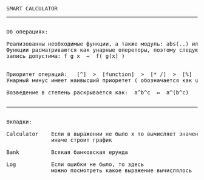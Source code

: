 <pre>

SMART CALCULATOR
<hr />
Об операциях:

Реализованны необходимые функции, а также модуль: abs(..) или  |..|
Функции расматриваются как унарные опереторы, поэтому следующая<br />запись допустима: f g x  &harr;  f( g(x) )


Приоритет операций:   [^]  >  [function]  >  [* /]  >  [%]  >  [+ -]
Унарный минус имеет наивысший приоретет ( обозначается как u(..) )

Возведение в степень раскрывается как:  a^b^c  &harr;  a^(b^c)

<hr />
Вкладки:

Calculator    Если в выражении не было x то вычисляет значение,
              иначе строит график

Bank          Всякая банковская ерунда

Log           Если ошибки не было, то здесь
              можно посмотреть какое выражение вычислялось


